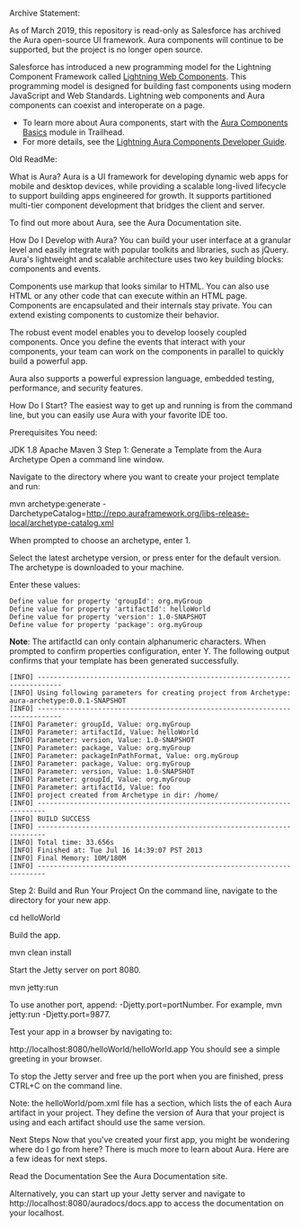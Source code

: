Archive Statement:

As of March 2019, this repository is read-only as Salesforce has archived the Aura open-source UI framework. Aura components will continue to be supported, but the project is no longer open source.

Salesforce has introduced a new programming model for the Lightning Component Framework called [Lightning Web Components](https://trailhead.salesforce.com/en/content/learn/projects/quick-start-lightning-web-components). This programming model is designed for building fast components using modern JavaScript and Web Standards. Lightning web components and Aura components can coexist and interoperate on a page.


* To learn more about Aura components, start with the [Aura Components Basics](https://trailhead.salesforce.com/en/content/learn/modules/lex_dev_lc_basics) module in Trailhead.
* For more details, see the [Lightning Aura Components Developer Guide](https://developer.salesforce.com/docs/atlas.en-us.lightning.meta/lightning/).


Old ReadMe:

What is Aura?
Aura is a UI framework for developing dynamic web apps for mobile and desktop devices, while providing a scalable long-lived lifecycle to support building apps engineered for growth. It supports partitioned multi-tier component development that bridges the client and server.

To find out more about Aura, see the Aura Documentation site.

How Do I Develop with Aura?
You can build your user interface at a granular level and easily integrate with popular toolkits and libraries, such as jQuery. Aura's lightweight and scalable architecture uses two key building blocks: components and events.

Components use markup that looks similar to HTML. You can also use HTML or any other code that can execute within an HTML page. Components are encapsulated and their internals stay private. You can extend existing components to customize their behavior.

The robust event model enables you to develop loosely coupled components. Once you define the events that interact with your components, your team can work on the components in parallel to quickly build a powerful app.

Aura also supports a powerful expression language, embedded testing, performance, and security features.

How Do I Start?
The easiest way to get up and running is from the command line, but you can easily use Aura with your favorite IDE too.

Prerequisites
You need:

JDK 1.8
Apache Maven 3
Step 1: Generate a Template from the Aura Archetype
Open a command line window.

Navigate to the directory where you want to create your project template and run:

mvn archetype:generate -DarchetypeCatalog=http://repo.auraframework.org/libs-release-local/archetype-catalog.xml

When prompted to choose an archetype, enter 1.

Select the latest archetype version, or press enter for the default version. The archetype is downloaded to your machine.

Enter these values:


    Define value for property 'groupId': org.myGroup
    Define value for property 'artifactId': helloWorld
    Define value for property 'version': 1.0-SNAPSHOT
    Define value for property 'package': org.myGroup
**Note**: The artifactId can only contain alphanumeric characters.
When prompted to confirm properties configuration, enter Y. The following output confirms that your template has been generated successfully.

    [INFO] ----------------------------------------------------------------------------
    [INFO] Using following parameters for creating project from Archetype: aura-archetype:0.0.1-SNAPSHOT
    [INFO] ----------------------------------------------------------------------------
    [INFO] Parameter: groupId, Value: org.myGroup
    [INFO] Parameter: artifactId, Value: helloWorld
    [INFO] Parameter: version, Value: 1.0-SNAPSHOT
    [INFO] Parameter: package, Value: org.myGroup
    [INFO] Parameter: packageInPathFormat, Value: org.myGroup
    [INFO] Parameter: package, Value: org.myGroup
    [INFO] Parameter: version, Value: 1.0-SNAPSHOT
    [INFO] Parameter: groupId, Value: org.myGroup
    [INFO] Parameter: artifactId, Value: foo
    [INFO] project created from Archetype in dir: /home/
    [INFO] ------------------------------------------------------------------------
    [INFO] BUILD SUCCESS
    [INFO] ------------------------------------------------------------------------
    [INFO] Total time: 33.656s
    [INFO] Finished at: Tue Jul 16 14:39:07 PST 2013
    [INFO] Final Memory: 10M/180M
    [INFO] ------------------------------------------------------------------------
Step 2: Build and Run Your Project
On the command line, navigate to the directory for your new app.

cd helloWorld

Build the app.

mvn clean install

Start the Jetty server on port 8080.

mvn jetty:run

To use another port, append: -Djetty.port=portNumber. For example, mvn jetty:run -Djetty.port=9877.

Test your app in a browser by navigating to:

http://localhost:8080/helloWorld/helloWorld.app
You should see a simple greeting in your browser.

To stop the Jetty server and free up the port when you are finished, press CTRL+C on the command line.

Note: the helloWorld/pom.xml file has a <dependencies> section, which lists the <version> of each Aura artifact in your project. They define the version of Aura that your project is using and each artifact should use the same version.

Next Steps
Now that you've created your first app, you might be wondering where do I go from here? There is much more to learn about Aura. Here are a few ideas for next steps.

Read the Documentation
See the Aura Documentation site.

Alternatively, you can start up your Jetty server and navigate to http://localhost:8080/auradocs/docs.app to access the documentation on your localhost.
